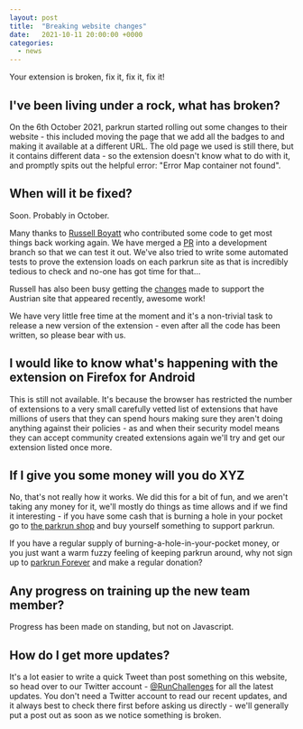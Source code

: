 ```yaml
---
layout: post
title:  "Breaking website changes"
date:   2021-10-11 20:00:00 +0000
categories:
  - news
---
```


Your extension is broken, fix it, fix it, fix it!

## I've been living under a rock, what has broken?

On the 6th October 2021, parkrun started rolling out some changes to their website - this included moving the page that we add all the badges to and making it available at a different URL. The old page we used is still there, but it contains different data - so the extension doesn't know what to do with it, and promptly spits out the helpful error: "Error Map container not found".

## When will it be fixed?

Soon. Probably in October.

Many thanks to [Russell Boyatt](https://github.com/rboyatt) who contributed some code to get most things back working again. We have merged a [PR](https://github.com/fraz3alpha/running-challenges/pull/305) into a development branch so that we can test it out. We've also tried to write some automated tests to prove the extension loads on each parkrun site as that is incredibly tedious to check and no-one has got time for that...

Russell has also been busy getting the [changes](https://github.com/fraz3alpha/running-challenges/pull/308) made to support the Austrian site that appeared recently, awesome work!

We have very little free time at the moment and it's a non-trivial task to release a new version of the extension - even after all the code has been written, so please bear with us.

## I would like to know what's happening with the extension on Firefox for Android

This is still not available. It's because the browser has restricted the number of extensions to a very small carefully vetted list of extensions that have millions of users that they can spend hours making sure they aren't doing anything against their policies - as and when their security model means they can accept community created extensions again we'll try and get our extension listed once more.

## If I give you some money will you do XYZ

No, that's not really how it works. We did this for a bit of fun, and we aren't taking any money for it, we'll mostly do things as time allows and if we find it interesting - if you have some cash that is burning a hole in your pocket go to [the parkrun shop](https://www.parkrun.org.uk/shop/) and buy yourself something to support parkrun.

If you have a regular supply of burning-a-hole-in-your-pocket money, or you just want a warm fuzzy feeling of keeping parkrun around, why not sign up to [parkrun Forever](https://parkrunforever.com/about/) and make a regular donation?

## Any progress on training up the new team member?

Progress has been made on standing, but not on Javascript.

## How do I get more updates?

It's a lot easier to write a quick Tweet than post something on this website, so head over to our Twitter account - [@RunChallenges](https://twitter.com/RunChallenges) for all the latest updates. You don't need a Twitter account to read our recent updates, and it always best to check there first before asking us directly - we'll generally put a post out as soon as we notice something is broken.